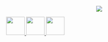 <p align="center">
  <img src="https://capsule-render.vercel.app/api?type=waving&height=300&color=gradient&text=Hey%20Everyone"/>
</p>
<a href="https://www.linkedin.com/in/deep-gosaliya/">
  <img height="50" src="https://cdn2.iconfinder.com/data/icons/social-media-2199/64/social_media_isometric_14-linkedin-64.png"/>
</a>
<a href="https://medium.com/@deepawsarchitect">
  <img height="50" src="https://cdn3.iconfinder.com/data/icons/social-media-2466/32/Medium-64.png"/>
</a>
<a href="https://gitlab.com/users/GosaliyaDeepCoder/contributed">
  <img height="50" src="https://cdn4.iconfinder.com/data/icons/logos-and-brands/512/144_Gitlab_logo_logos-64.png"/>
</a>
<a href="">
  <img height="50" src="/>
</a>
